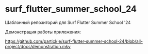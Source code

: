 # surf_flutter_summer_school_24

Шаблонный репозиторий для Surf Flutter Summer School '24

Демонстрация работы приложения:

https://github.com/partickle/surf-flutter-summer-school-24/blob/all-project/docs/demonstration.mkv
